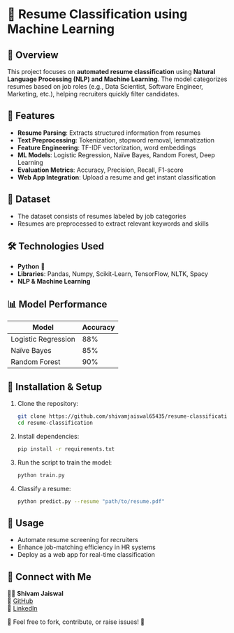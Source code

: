 # 📄 Resume Classification using Machine Learning

## 📌 Overview
This project focuses on **automated resume classification** using **Natural Language Processing (NLP) and Machine Learning**. The model categorizes resumes based on job roles (e.g., Data Scientist, Software Engineer, Marketing, etc.), helping recruiters quickly filter candidates.

## 🚀 Features
- **Resume Parsing**: Extracts structured information from resumes
- **Text Preprocessing**: Tokenization, stopword removal, lemmatization
- **Feature Engineering**: TF-IDF vectorization, word embeddings
- **ML Models**: Logistic Regression, Naïve Bayes, Random Forest, Deep Learning
- **Evaluation Metrics**: Accuracy, Precision, Recall, F1-score
- **Web App Integration**: Upload a resume and get instant classification

## 📂 Dataset
- The dataset consists of resumes labeled by job categories
- Resumes are preprocessed to extract relevant keywords and skills

## 🛠️ Technologies Used
- **Python** 🐍
- **Libraries**: Pandas, Numpy, Scikit-Learn, TensorFlow, NLTK, Spacy
- **NLP & Machine Learning**

## 📊 Model Performance
| Model               | Accuracy  |
|--------------------|----------|
| Logistic Regression | 88%      |
| Naïve Bayes        | 85%      |
| Random Forest      | 90%      |

## 🔧 Installation & Setup
1. Clone the repository:
   ```bash
   git clone https://github.com/shivamjaiswal65435/resume-classification.git
   cd resume-classification
   ```
2. Install dependencies:
   ```bash
   pip install -r requirements.txt
   ```
3. Run the script to train the model:
   ```bash
   python train.py
   ```
4. Classify a resume:
   ```bash
   python predict.py --resume "path/to/resume.pdf"
   ```

## 📌 Usage
- Automate resume screening for recruiters
- Enhance job-matching efficiency in HR systems
- Deploy as a web app for real-time classification

## 🔗 Connect with Me
👨‍💻 **Shivam Jaiswal**  
🔗 [GitHub](https://github.com/shivamjaiswal65435)  
🔗 [LinkedIn](https://www.linkedin.com/in/shivam-jaiswal65425/)  

📢 Feel free to fork, contribute, or raise issues! 🚀
